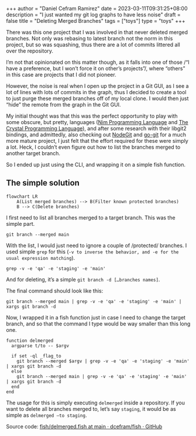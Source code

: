+++
author = "Daniel Cefram Ramirez"
date = 2023-03-11T09:31:25+08:00
description = "I just wanted my git log graphs to have less noise"
draft = false
title = "Deleting Merged Branches"
tags = ["toys"]
type = "toys"
+++

There was this one project that I was involved in that never deleted merged branches. Not only was rebasing to latest branch not the norm in this project, but so was squashing, thus there are a lot of commits littered all over the repository.

I’m not that opinionated on this matter though, as it falls into one of those /“I have a preference, but I won’t force it on other’s projects”/, where “others” in this case are projects that I did not pioneer.

However, the noise is real when I open up the project in a Git GUI, as I see a lot of lines with lots of commits in the graph, thus I decided to create a tool to just purge these merged branches off of my local clone. I would then just “hide” the remote from the graph in the Git GUI.

My initial thought was that this was the perfect opportunity to play with some obscure, but pretty, languages ([Nim Programming Language](https://nim-lang.org/) and [The Crystal Programming Language](https://crystal-lang.org/)), and after some research with their libgit2 bindings, and admittedly, also checking out [NodeGit](https://www.nodegit.org/) and [go-git](https://github.com/go-git/go-git) for a much more mature project, I just felt that the effort required for these were simply a lot. Heck, I couldn’t even figure out how to list the branches merged to another target branch.

So I ended up just using the CLI, and wrapping it on a simple fish function.

## The simple solution
```mermaid
flowchart LR
    A(List merged branches) --> B(Filter known protected branches)
    B --> C(Delete branches)
```

I first need to list all branches merged to a target branch. This was the simple part.
```fish
git branch --merged main
```

With the list, I would just need to ignore a couple of /protected/ branches. I used simple `grep` for this (`-v to inverse the behavior, and -e for the usual expression matching`).

```fish
grep -v -e 'qa' -e 'staging' -e 'main'
```

And for deleting, it’s a simple `git branch -d […branches names]`.

The final command should look like this:
```fish
git branch --merged main | grep -v -e 'qa' -e 'staging' -e 'main' | xargs git branch -d
```

Now, I wrapped it in a fish function just in case I need to change the target branch, and so that the command I type would be way smaller than this long one.

```fish
function delmerged
  argparse t/to -- $argv

  if set -ql _flag_to
    git branch --merged $argv | grep -v -e 'qa' -e 'staging' -e 'main' | xargs git branch -d
  else
    git branch --merged main | grep -v -e 'qa' -e 'staging' -e 'main' | xargs git branch -d
  end
end
```

The usage for this is simply executing `delmerged` inside a repository. If you want to delete all branches merged to, let’s say  `staging`, it would be as simple as `delmerged —to staging`.

Source code: [fish/delmerged.fish at main · dcefram/fish · GitHub](https://github.com/dcefram/fish/blob/main/functions/delmerged.fish)